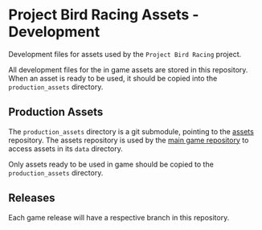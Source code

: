 # Project Bird Racing Assets - Development

Development files for assets used by the `Project Bird Racing` project.

All development files for the in game assets are stored in this repository. When an asset is ready to be used, it should be copied into the `production_assets` directory.

## Production Assets

The `production_assets` directory is a git submodule, pointing to the [assets](https://github.com/snowmeltarcade/projectbirdracing-assets) repository. The assets repository is used by the [main game repository](https://github.com/snowmeltarcade/projectbirdracing) to access assets in its `data` directory.

Only assets ready to be used in game should be copied to the `production_assets` directory.

## Releases

Each game release will have a respective branch in this repository.
